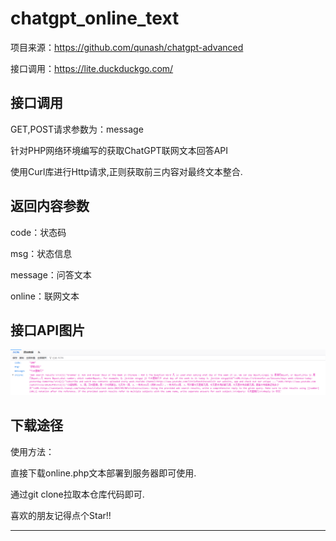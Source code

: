 # chatgpt_online_text
项目来源：https://github.com/qunash/chatgpt-advanced

接口调用：https://lite.duckduckgo.com/

## 接口调用
GET,POST请求参数为：message

针对PHP网络环境编写的获取ChatGPT联网文本回答API

使用Curl库进行Http请求,正则获取前三内容对最终文本整合.

## 返回内容参数

code：状态码

msg：状态信息

message：问答文本

online：联网文本

## 接口API图片


![Image text](api_test.png)

## 下载途径

使用方法：

直接下载online.php文本部署到服务器即可使用.

通过git clone拉取本仓库代码即可.

喜欢的朋友记得点个Star!!
___
